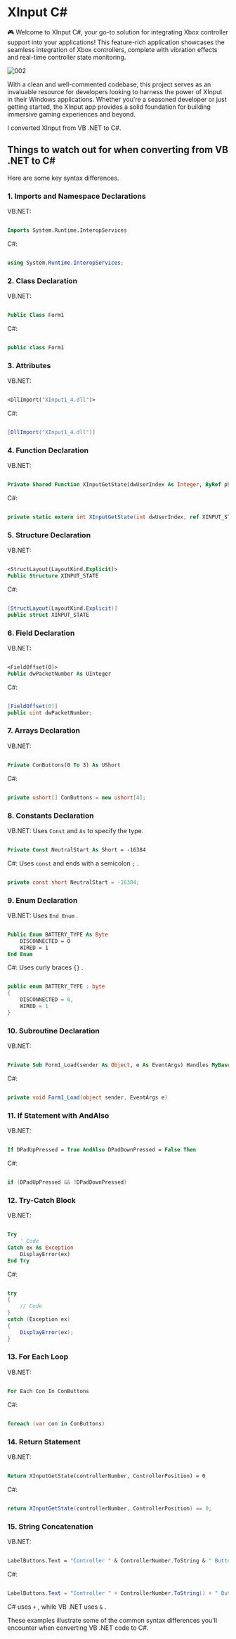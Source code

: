 # XInput C#

🎮 Welcome to XInput C#, your go-to solution for integrating Xbox controller support into your applications! This feature-rich application showcases the seamless integration of Xbox controllers, complete with vibration effects and real-time controller state monitoring.


![002](https://github.com/user-attachments/assets/a2e785c8-6ba1-4075-b337-2aaee643cd30)



With a clean and well-commented codebase, this project serves as an invaluable resource for developers looking to harness the power of XInput in their Windows applications. Whether you're a seasoned developer or just getting started, the XInput app provides a solid foundation for building immersive gaming experiences and beyond.



I converted XInput from VB .NET to C#.



## Things to watch out for when converting from VB .NET to C#

Here are some key syntax differences.

### 1. Imports and Namespace Declarations

VB.NET:

```vb

Imports System.Runtime.InteropServices

```
C#:

```csharp

using System.Runtime.InteropServices;

```

### 2. Class Declaration

VB.NET:

```vb

Public Class Form1

```

C#:

```csharp

public class Form1

```

### 3. Attributes

VB.NET:

```vb

<DllImport("XInput1_4.dll")>

```

C#:

```csharp

[DllImport("XInput1_4.dll")]

```

### 4. Function Declaration

VB.NET:

```vb

Private Shared Function XInputGetState(dwUserIndex As Integer, ByRef pState As XINPUT_STATE) As Integer

```

C#:

```csharp

private static extern int XInputGetState(int dwUserIndex, ref XINPUT_STATE pState);

```

### 5. Structure Declaration

VB.NET:

```vb

<StructLayout(LayoutKind.Explicit)>
Public Structure XINPUT_STATE

```

C#:

```csharp

[StructLayout(LayoutKind.Explicit)]
public struct XINPUT_STATE

```

### 6. Field Declaration

VB.NET:

```vb

<FieldOffset(0)>
Public dwPacketNumber As UInteger

```

C#:

```csharp

[FieldOffset(0)]
public uint dwPacketNumber;

```

### 7. Arrays Declaration

VB.NET:

```vb

Private ConButtons(0 To 3) As UShort

```

C#:

```csharp

private ushort[] ConButtons = new ushort[4];

```

### 8. Constants Declaration

VB.NET: Uses ```Const``` and ```As``` to specify the type.

```vb

Private Const NeutralStart As Short = -16384

```

C#: Uses ```const``` and ends with a semicolon ```;``` .

```csharp

private const short NeutralStart = -16384;

```

### 9. Enum Declaration

VB.NET: Uses ```End Enum``` .

```vb

Public Enum BATTERY_TYPE As Byte
    DISCONNECTED = 0
    WIRED = 1
End Enum

```

C#: Uses curly braces ```{}``` .

```csharp

public enum BATTERY_TYPE : byte
{
    DISCONNECTED = 0,
    WIRED = 1
}

```


### 10. Subroutine Declaration

VB.NET:

```vb

Private Sub Form1_Load(sender As Object, e As EventArgs) Handles MyBase.Load

```

C#:

```csharp

private void Form1_Load(object sender, EventArgs e)

```

### 11. If Statement with AndAlso

VB.NET:

```vb

If DPadUpPressed = True AndAlso DPadDownPressed = False Then

```

C#:

```csharp

if (DPadUpPressed && !DPadDownPressed)

```

### 12. Try-Catch Block

VB.NET:

```vb

Try
    ' Code
Catch ex As Exception
    DisplayError(ex)
End Try

```

C#:

```csharp

try
{
    // Code
}
catch (Exception ex)
{
    DisplayError(ex);
}

```

### 13. For Each Loop

VB.NET:

```vb

For Each Con In ConButtons

```

C#:

```csharp

foreach (var con in ConButtons)

```

### 14. Return Statement

VB.NET:

```vb

Return XInputGetState(controllerNumber, ControllerPosition) = 0

```

C#:

```csharp

return XInputGetState(controllerNumber, ControllerPosition) == 0;

```

### 15. String Concatenation

VB.NET:

```vb

LabelButtons.Text = "Controller " & ControllerNumber.ToString & " Button: Up"

```

C#:

```csharp

LabelButtons.Text = "Controller " + ControllerNumber.ToString() + " Button: Up";

```

 C# uses ```+``` , while VB .NET uses ```&``` .

These examples illustrate some of the common syntax differences you'll encounter when converting VB .NET code to C#.




